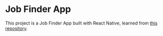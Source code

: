 # Job Finder App

This project is a Job Finder App built with React Native, learned from [this repository](https://github.com/adrianhajdin/project_react_native_jobs).
